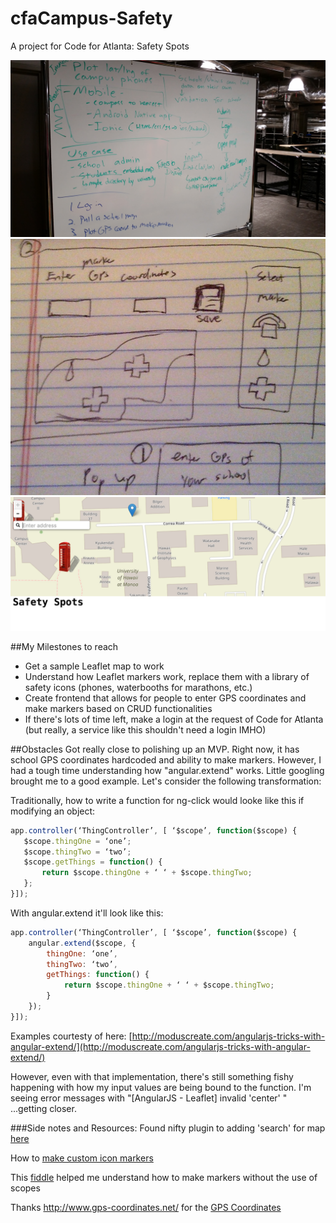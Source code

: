 # cfaCampus-Safety
A project for Code for Atlanta: Safety Spots

![picture](brainstorm.jpg)
![picture](blueprint.jpg)
![picture](mvp1.png)

##My Milestones to reach
* Get a sample Leaflet map to work
* Understand how Leaflet markers work, replace them with a library of safety icons (phones, waterbooths for marathons, etc.)
* Create frontend that allows for people to enter GPS coordinates and make markers based on CRUD functionalities
* If there's lots of time left, make a login at the request of Code for Atlanta (but really, a service like this shouldn't need a login IMHO)


##Obstacles
Got really close to polishing up an MVP. Right now, it has school GPS coordinates hardcoded and ability to make markers. However, I had a tough time understanding how "angular.extend" works. Little googling brought me to a good example. Let's consider the following transformation:

Traditionally, how to write a function for ng-click would looke like this if modifying an object:

```js
app.controller(‘ThingController’, [ ‘$scope’, function($scope) {
   $scope.thingOne = ‘one’;
   $scope.thingTwo = ‘two’;
   $scope.getThings = function() { 
       return $scope.thingOne + ‘ ‘ + $scope.thingTwo; 
   };
}]);
```
With angular.extend it'll look like this:

```js
app.controller(‘ThingController’, [ ‘$scope’, function($scope) {
    angular.extend($scope, {
        thingOne: ‘one’,
        thingTwo: ‘two’,
        getThings: function() { 
            return $scope.thingOne + ‘ ‘ + $scope.thingTwo; 
        }
    });
}]);
```

Examples courtesty of here: [http://moduscreate.com/angularjs-tricks-with-angular-extend/](http://moduscreate.com/angularjs-tricks-with-angular-extend/)

However, even with that implementation, there's still something fishy happening with how my input values are being bound to the function. I'm seeing error messages with "[AngularJS - Leaflet]  invalid 'center' " ...getting closer.

###Side notes and Resources:
Found nifty plugin to adding 'search' for map [here](https://github.com/smeijer/L.GeoSearch)

How to [make custom icon markers](http://leafletjs.com/examples/custom-icons/)

This [fiddle](http://jsfiddle.net/kedar2a/5VLJU/8/) helped me understand how to make markers without the use of scopes

Thanks http://www.gps-coordinates.net/ for the [GPS Coordinates](http://www.gps-coordinates.net/)
